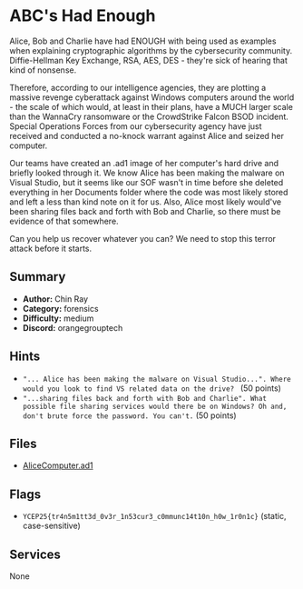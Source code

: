 
# ABC's Had Enough
Alice, Bob and Charlie have had ENOUGH with being used as examples when explaining cryptographic algorithms by the cybersecurity community. Diffie-Hellman Key Exchange, RSA, AES, DES - they're sick of hearing that kind of nonsense. 

Therefore, according to our intelligence agencies, they are plotting a massive revenge cyberattack against Windows computers around the world - the scale of which would, at least in their plans, have a MUCH larger scale than the WannaCry ransomware or the CrowdStrike Falcon BSOD incident. Special Operations Forces from our cybersecurity agency have just received and conducted a no-knock warrant against Alice and seized her computer.

Our teams have created an .ad1 image of her computer's hard drive and briefly looked through it. We know Alice has been making the malware on Visual Studio, but it seems like our SOF wasn't in time before she deleted everything in her Documents folder where the code was most likely stored and left a less than kind note on it for us. Also, Alice most likely would've been sharing files back and forth with Bob and Charlie, so there must be evidence of that somewhere.

Can you help us recover whatever you can? We need to stop this terror attack before it starts.

## Summary
- **Author:** Chin Ray
- **Category:** forensics
- **Difficulty:** medium
- **Discord:** orangegrouptech

## Hints
- `"... Alice has been making the malware on Visual Studio...". Where would you look to find VS related data on the drive?
` (50 points)
- `"...sharing files back and forth with Bob and Charlie". What possible file sharing services would there be on Windows?
Oh and, don't brute force the password. You can't.` (50 points)

## Files
- [AliceComputer.ad1](<dist/AliceComputer.ad1>)

## Flags
- `YCEP25{tr4n5m1tt3d_0v3r_1n53cur3_c0mmunc14t10n_h0w_1r0n1c}` (static, case-sensitive)

## Services
None
